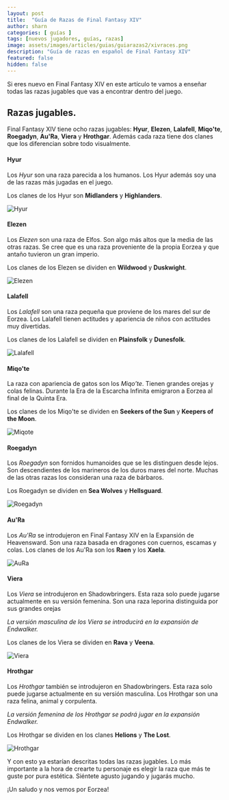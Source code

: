 ```yaml
---
layout: post
title:  "Guía de Razas de Final Fantasy XIV"
author: sharn
categories: [ guías ]
tags: [nuevos jugadores, guías, razas]
image: assets/images/articles/guias/guiarazas2/xivraces.png
description: "Guía de razas en español de Final Fantasy XIV"
featured: false
hidden: false
---
```

Si eres nuevo en Final Fantasy XIV en este artículo te vamos a enseñar todas las razas jugables que vas a encontrar dentro del juego.

## Razas jugables.

Final Fantasy XIV tiene ocho razas jugables: **Hyur**, **Elezen**, **Lalafell**, **Miqo'te**, **Roegadyn**, **Au'Ra**, **Viera** y **Hrothgar**. Además cada raza tiene dos clanes que los diferencian sobre todo visualmente.

#### Hyur

Los *Hyur* son una raza parecida a los humanos. Los Hyur además soy una de las razas más jugadas en el juego.

Los clanes de los Hyur son **Midlanders** y **Highlanders**.

![Hyur](/assets/images/articles/guias/guiarazas2/hyur.jpg)

#### Elezen

Los *Elezen* son una raza de Elfos. Son algo más altos que la media de las otras razas. Se cree que es una raza proveniente de la propia Eorzea y que antaño tuvieron un gran imperio.

Los clanes de los Elezen se dividen en **Wildwood** y **Duskwight**.

![Elezen](/assets/images/articles/guias/guiarazas2/elezen.png)

#### Lalafell

Los *Lalafell* son una raza pequeña que proviene de los mares del sur de Eorzea. Los Lalafell tienen actitudes y apariencia de niños con actitudes muy divertidas.

Los clanes de los Lalafell se dividen en **Plainsfolk** y **Dunesfolk**.

![Lalafell](/assets/images/articles/guias/guiarazas2/lalafell.jpg)

#### Miqo'te

La raza con apariencia de gatos son los *Miqo’te*. Tienen grandes orejas y colas felinas. Durante la Era de la Escarcha Infinita emigraron a Eorzea al final de la Quinta Era.

Los clanes de los Miqo'te se dividen en **Seekers of the Sun** y **Keepers of the Moon**.

![Miqote](/assets/images/articles/guias/guiarazas2/miqote.png)

#### Roegadyn
Los *Roegadyn* son fornidos humanoides que se les distinguen desde lejos. Son descendientes de los marineros de los duros mares del norte. Muchas de las otras razas los consideran una raza de bárbaros.

Los Roegadyn se dividen en **Sea Wolves** y **Hellsguard**.

![Roegadyn](/assets/images/articles/guias/guiarazas2/roegadyn.png)

#### Au'Ra

Los *Au'Ra* se introdujeron en Final Fantasy XIV en la Expansión de Heavensward. Son una raza basada en dragones con cuernos, escamas y colas.
Los clanes de los Au'Ra son los **Raen** y los **Xaela**.

![AuRa](/assets/images/articles/guias/guiarazas2/aura.png)

#### Viera

Los *Viera* se introdujeron en Shadowbringers. Esta raza solo puede jugarse actualmente en su versión femenina. Son una raza leporina distinguida por sus grandes orejas

*La versión masculina de los Viera se introducirá en la expansión de Endwalker.*

Los clanes de los Viera se dividen en **Rava** y **Veena**.

![Viera](/assets/images/articles/guias/guiarazas2/viera.jpg)

#### Hrothgar

Los *Hrothgar* también se introdujeron en Shadowbringers. Esta raza solo puede jugarse actualmente en su versión masculina. Los Hrothgar son una raza felina, animal y corpulenta.

*La versión femenina de los Hrothgar se podrá jugar en la expansión Endwalker.*

Los Hrothgar se dividen en los clanes **Helions** y **The Lost**.

![Hrothgar](/assets/images/articles/guias/guiarazas2/hrothgar.png)

Y con esto ya estarían descritas todas las razas jugables. Lo más importante a la hora de crearte tu personaje es elegir la raza que más te guste por pura estética. Siéntete agusto jugando y jugarás mucho.

¡Un saludo y nos vemos por Eorzea!